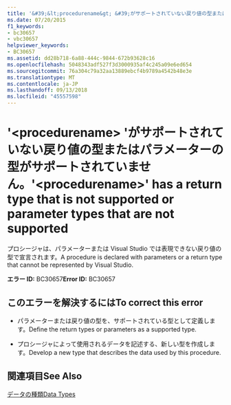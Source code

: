 ```yaml
---
title: '&#39;&lt;procedurename&gt; &#39;がサポートされていない戻り値の型またはパラメーターの型がサポートされていません。'
ms.date: 07/20/2015
f1_keywords:
- bc30657
- vbc30657
helpviewer_keywords:
- BC30657
ms.assetid: dd28b718-6a88-444c-9844-672b93628c16
ms.openlocfilehash: 5048343adf527f3d3000935af4c245a09e6ed654
ms.sourcegitcommit: 76a304c79a32aa13889ebcf4b9789a4542b48e3e
ms.translationtype: MT
ms.contentlocale: ja-JP
ms.lasthandoff: 09/13/2018
ms.locfileid: "45557598"
---
```

# <a name="39ltprocedurenamegt39-has-a-return-type-that-is-not-supported-or-parameter-types-that-are-not-supported"></a><span data-ttu-id="acd3c-102">&#39;&lt;procedurename&gt; &#39;がサポートされていない戻り値の型またはパラメーターの型がサポートされていません。</span><span class="sxs-lookup"><span data-stu-id="acd3c-102">&#39;&lt;procedurename&gt;&#39; has a return type that is not supported or parameter types that are not supported</span></span>
<span data-ttu-id="acd3c-103">プロシージャは、パラメーターまたは Visual Studio では表現できない戻り値の型で宣言されます。</span><span class="sxs-lookup"><span data-stu-id="acd3c-103">A procedure is declared with parameters or a return type that cannot be represented by Visual Studio.</span></span>  
  
 <span data-ttu-id="acd3c-104">**エラー ID:** BC30657</span><span class="sxs-lookup"><span data-stu-id="acd3c-104">**Error ID:** BC30657</span></span>  
  
## <a name="to-correct-this-error"></a><span data-ttu-id="acd3c-105">このエラーを解決するには</span><span class="sxs-lookup"><span data-stu-id="acd3c-105">To correct this error</span></span>  
  
-   <span data-ttu-id="acd3c-106">パラメーターまたは戻り値の型を、サポートされている型として定義します。</span><span class="sxs-lookup"><span data-stu-id="acd3c-106">Define the return types or parameters as a supported type.</span></span>  
  
-   <span data-ttu-id="acd3c-107">プロシージャによって使用されるデータを記述する、新しい型を作成します。</span><span class="sxs-lookup"><span data-stu-id="acd3c-107">Develop a new type that describes the data used by this procedure.</span></span>  
  
## <a name="see-also"></a><span data-ttu-id="acd3c-108">関連項目</span><span class="sxs-lookup"><span data-stu-id="acd3c-108">See Also</span></span>  
 [<span data-ttu-id="acd3c-109">データの種類</span><span class="sxs-lookup"><span data-stu-id="acd3c-109">Data Types</span></span>](../../visual-basic/language-reference/data-types/index.md)
